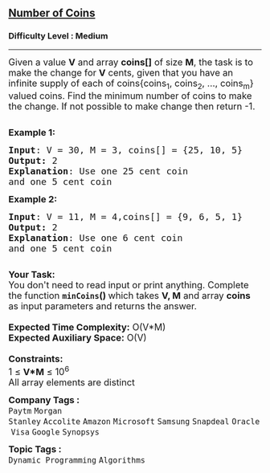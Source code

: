 <h2><a href="https://www.geeksforgeeks.org/problems/number-of-coins1824/1?page=5&difficulty=Medium&sortBy=submissions">Number of Coins</a></h2><h3>Difficulty Level : Medium</h3><hr><div class="problems_problem_content__Xm_eO"><p><span style="font-size: 18px;">Given a value <strong>V</strong> and array <strong>coins[]</strong> of size <strong>M</strong>, the task is to make the change for <strong>V</strong> cents, given that you have an infinite supply of each of coins{coins<sub>1</sub>, coins<sub>2</sub>, ..., coins<sub>m</sub>} valued coins. Find the minimum number of coins to make the change. If not possible to make change then return -1.</span></p>
<p><br><span style="font-size: 18px;"><strong>Example 1:</strong></span></p>
<pre><span style="font-size: 18px;"><strong>Input</strong>: V = 30, M = 3, coins[] = {25, 10, 5}
<strong>Output:</strong> 2</span>
<span style="font-size: 18px;"><strong>Explanation</strong>: Use one 25 cent coin
and one 5 cent coin</span></pre>
<div><span style="font-size: 18px;"><strong>Example 2:</strong></span></div>
<pre><span style="font-size: 18px;"><strong>Input</strong>: V = 11, M = 4,coins[] = {9, 6, 5, 1} 
<strong>Output:</strong> 2</span> 
<span style="font-size: 18px;"><strong>Explanation</strong>: Use one 6 cent coin
and one 5 cent coin</span></pre>
<div><br><span style="font-size: 18px;"><strong>Your Task:&nbsp;&nbsp;</strong><br>You don't need to read input or print anything. Complete the function <strong><code>minCoins</code>()&nbsp;</strong>which takes <strong>V, M</strong> and array <strong>coins </strong>as input parameters and returns the answer.<br><br><strong>Expected Time Complexity:</strong> O(V*M)<br><strong>Expected Auxiliary Space:</strong> O(V)<br><br><strong>Constraints:</strong><br>1 ≤ <strong>V*M</strong> ≤ 10<sup>6</sup><br>All array elements are distinct</span></div></div><p><span style=font-size:18px><strong>Company Tags : </strong><br><code>Paytm</code>&nbsp;<code>Morgan Stanley</code>&nbsp;<code>Accolite</code>&nbsp;<code>Amazon</code>&nbsp;<code>Microsoft</code>&nbsp;<code>Samsung</code>&nbsp;<code>Snapdeal</code>&nbsp;<code>Oracle</code>&nbsp;<code>Visa</code>&nbsp;<code>Google</code>&nbsp;<code>Synopsys</code>&nbsp;<br><p><span style=font-size:18px><strong>Topic Tags : </strong><br><code>Dynamic Programming</code>&nbsp;<code>Algorithms</code>&nbsp;